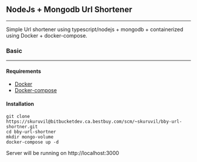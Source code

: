 ## NodeJs + Mongodb Url Shortener
--------------------------

Simple Url shortener using typescript/nodejs + mongodb + containerized using Docker + docker-compose.

### Basic
----------
#### Requirements
* [Docker](https://docs.docker.com/get-docker/)
* [Docker-compose](https://docs.docker.com/compose/install/)

#### Installation
```
git clone https://skuruvil@bitbucketdev.ca.bestbuy.com/scm/~skuruvil/bby-url-shortner.git
cd bby-url-shortner
mkdir mongo-volume
docker-compose up -d
```
Server will be running on http://localhost:3000
